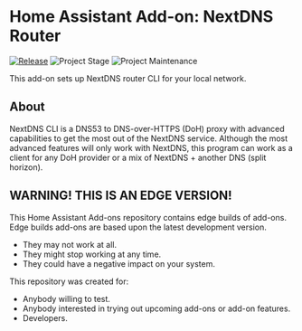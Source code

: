 # Home Assistant Add-on: NextDNS Router

[![Release][release-shield]][release] ![Project Stage][project-stage-shield] ![Project Maintenance][maintenance-shield]

This add-on sets up NextDNS router CLI for your local network.

## About

NextDNS CLI is a DNS53 to DNS-over-HTTPS (DoH) proxy with advanced capabilities
to get the most out of the NextDNS service. Although the most advanced features
will only work with NextDNS, this program can work as a client for any DoH
provider or a mix of NextDNS + another DNS (split horizon).

## WARNING! THIS IS AN EDGE VERSION!

This Home Assistant Add-ons repository contains edge builds of add-ons.
Edge builds add-ons are based upon the latest development version.

- They may not work at all.
- They might stop working at any time.
- They could have a negative impact on your system.

This repository was created for:

- Anybody willing to test.
- Anybody interested in trying out upcoming add-ons or add-on features.
- Developers.


[maintenance-shield]: https://img.shields.io/maintenance/yes/2022.svg
[project-stage-shield]: https://img.shields.io/badge/project%20stage-production%20ready-brightgreen.svg
[release-shield]: https://img.shields.io/badge/version-0fe9a73-blue.svg
[release]: https://github.com/elcajon-tech/addon-nextdns/tree/0fe9a73